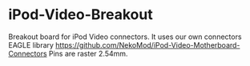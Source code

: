 # iPod-Video-Breakout
Breakout board for iPod Video connectors.
It uses our own connectors EAGLE library https://github.com/NekoMod/iPod-Video-Motherboard-Connectors
Pins are raster 2.54mm.
